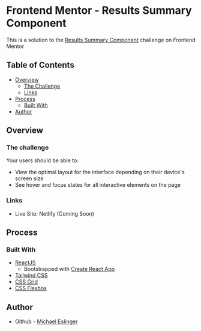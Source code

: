 # Frontend Mentor - Results Summary Component

This is a solution to the [Results Summary Component](https://www.frontendmentor.io/challenges/results-summary-component-CE_K6s0maV) challenge on Frontend Mentor

## Table of Contents

- [Overview](#overview)
    - [The Challenge](#challenge)
    - [Links](#links)
- [Process](#process)
    - [Built With](#built-with)
- [Author](#author)

## Overview
### The challenge

Your users should be able to:

 - View the optimal layout for the interface depending on their device's screen size
 - See hover and focus states for all interactive elements on the page

### Links
- Live Site: Netlify (Coming Soon)

## Process

### Built With
- [ReactJS](https://reactjs.org/)
    - Bootstrapped with [Create React App](https://github.com/facebook/create-react-app)
- [Tailwind CSS](https://tailwindcss.com/)
- [CSS Grid](https://developer.mozilla.org/en-US/docs/Web/CSS/grid)
- [CSS Flexbox](https://developer.mozilla.org/en-US/docs/Learn/CSS/CSS_layout/Flexbox)

## Author
- Github - [Michael Eslinger](https://github.com/meslinger)